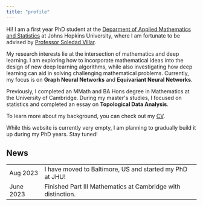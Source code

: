 ```yaml
---
title: "profile"
---
```

Hi! I am a first year PhD student at the [Deparment of Applied Mathematics and Statistics](https://engineering.jhu.edu/ams/) at Johns Hopkins University, where I am fortunate to be advised by [Professor Soledad Villar](https://www.ams.jhu.edu/villar/). 

My research interests lie at the intersection of mathematics and deep learning. I am exploring how to incorporate mathematical ideas into the design of new deep learning algorithms, while also investigating how deep learning can aid in solving challenging mathematical problems. Currently, my focus is on **Graph Neural Networks** and **Equivariant Neural Networks**.

Previously, I completed an MMath and BA Hons degree in Mathematics at the University of Cambridge. During my master's studies, I focused on statistics and completed an essay on **Topological Data Analysis**.

To learn more about my background, you can check out my [CV](https://1drv.ms/b/s!AvmtE7tyQT_ggrFpSQNhB2DoLdyEmQ?e=pKYH4r).

While this website is currently very empty, I am planning to gradually build it up during my PhD years. Stay tuned!

## News
|        |       |
|------------|-------------|
| Aug 2023   | I have moved to Baltimore, US and started my PhD at JHU! |
| June 2023   | Finished Part III Mathematics at Cambridge with distinction.|

